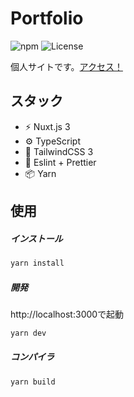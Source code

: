 # Portfolio

![npm](https://img.shields.io/badge/npm-0.0.1-84CC16.svg?style=flat-square)  ![License](https://img.shields.io/badge/License-GPL-0284C7.svg?logo=&style=flat-square)

個人サイトです。[アクセス！]()



## スタック

- ⚡️ Nuxt.js 3
- ⚙️ TypeScript
- 🎨 TailwindCSS 3
- 📑 Eslint + Prettier
- 📦 Yarn



## 使用

##### インストール

```bash
yarn install
```

##### 開発

http://localhost:3000で起動

```bash
yarn dev
```

##### コンパイラ

```bash
yarn build
```





